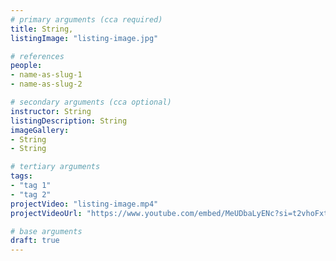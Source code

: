 ```yaml
---
# primary arguments (cca required)
title: String,
listingImage: "listing-image.jpg"

# references
people:
- name-as-slug-1
- name-as-slug-2

# secondary arguments (cca optional)
instructor: String
listingDescription: String
imageGallery:
- String
- String

# tertiary arguments
tags:
- "tag 1"
- "tag 2"
projectVideo: "listing-image.mp4"
projectVideoUrl: "https://www.youtube.com/embed/MeUDbaLyENc?si=t2vhoFxtGaagDRt-"

# base arguments
draft: true
---
```

